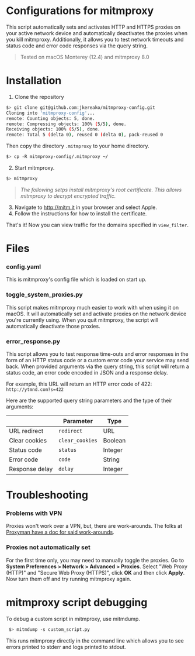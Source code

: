 # Configurations for mitmproxy
This script automatically sets and activates HTTP and HTTPS proxies on your
active network device and automatically deactivates the proxies when you kill
mitmproxy. Additionally, it allows you to test network timeouts and status code
and error code responses via the query string.

> Tested on macOS Monterey (12.4) and mitmproxy 8.0

# Installation
1. Clone the repository

```sh
$> git clone git@github.com:jkereako/mitmproxy-config.git
Cloning into 'mitmproxy-config'...
remote: Counting objects: 5, done.
remote: Compressing objects: 100% (5/5), done.
Receiving objects: 100% (5/5), done.
remote: Total 5 (delta 0), reused 0 (delta 0), pack-reused 0
```

Then copy the directory `.mitmproxy` to your home directory.

```sh
$> cp -R mitmproxy-config/.mitmproxy ~/
```

2. Start mitmproxy.

```sh
$> mitmproxy
```

> *The following setps install mitmproxy's root certificate. This 
> allows mitmproxy to decrypt encrypted traffic.*

3. Navigate to http://mitm.it in your browser and select Apple.
4. Follow the instructions for how to install the certificate.

That's it! Now you can view traffic for the domains specified in `view_filter`.

# Files
### config.yaml
This is mitmproxy's config file which is loaded on start up.

### toggle_system_proxies.py
This script makes mitmproxy much easier to work with when using it on macOS. It
will automatically set and activate proxies on the network device you're
currently using. When you quit mitmproxy, the script will automatically
deactivate those proxies.

### error_response.py
This script allows you to test response time-outs and error responses in the
form of an HTTP status code or a custom error code your service may send back.
When provided arguments via the query string, this script will return a status
code, an error code encoded in JSON and a response delay.

For example, this URL will return an HTTP error code of 422: `http://ytmnd.com?s=422`

Here are the supported query string parameters and the type of their arguments:

|                 |  Parameter         |   Type    |
|-----------------|--------------------|-----------|
| URL redirect    | `redirect`         |  URL      |
| Clear cookies   | `clear_cookies`    |  Boolean  |
| Status code     | `status`           |  Integer  |
| Error code      | `code`             |  String   |
| Response delay  | `delay`            |  Integer  |

# Troubleshooting

### Problems with VPN
Proxies won't work over a VPN, but, there are work-arounds. The folks at
[Proxyman have a doc for said work-arounds][1].

### Proxies not automatically set
For the first time only, you may need to manually toggle the proxies. Go to 
**System Preferences > Network > Advanced > Proxies**. Select "Web Proxy 
(HTTP)" and "Secure Web Proxy (HTTPS)", click **OK** and then
click **Apply**. Now turn them off and try running mitmproxy again.

# mitmproxy script debugging
To debug a custom script in mitmproxy, use mitmdump.

```sh
 $> mitmdump -s custom_script.py
```

This runs mitmproxy directly in the command line which allows you to see errors
printed to stderr and logs printed to stdout.

[1]: https://docs.proxyman.io/troubleshooting/proxyman-does-not-work-with-vpn-apps